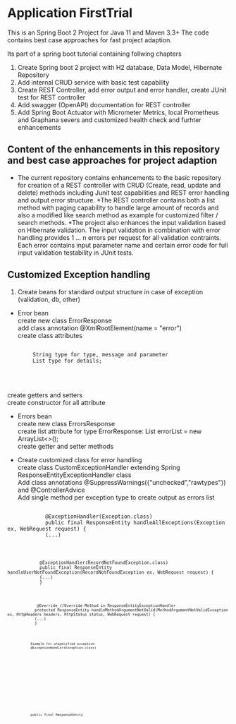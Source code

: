 # Application FirstTrial

This is an Spring Boot 2 Project for Java 11 and Maven 3.3+ 
The code contains best case approaches for fast project adaption.

Its part of a spring boot tutorial containing follwing chapters
1. Create Spring boot 2 project with H2 database, Data Model, Hibernate Repository
2. Add internal CRUD service with basic test capability
3. Create REST Controller, add error output and error handler, create JUnit test for REST controller
4. Add swagger (OpenAPI) documentation for REST controller
5. Add Spring Boot Actuator with Micrometer Metrics, local Prometheus and Graphana severs and customized health check and furhter enhancements

## Content of the enhancements in this repository and best case approaches for project adaption
* The current repository contains enhancements to the basic repository for creation of a REST controller with CRUD (Create, read, update and delete) methods including Junit test capabilities and REST error handling and output error structure. 
*The REST controller contains both a list method with paging capability to handle large amount of records and also a modified like search method as example for customized filter / search methods.
*The project also enhances the input validation based on Hibernate validation.
The input validation in combination with error handling provides 1 ... n errors per request for all validation contraints. Each error contains input parameter name and certain error code for full input validation testability in JUnit tests.

## Customized Exception handling

1. Create beans for standard output structure in case of exception (validation, db, other)
* Error bean
<br> create new class ErrorResponse
<br> add class annotation @XmlRootElement(name = "error")
<br> create class attributes
<pre><code>
		String type for type, message and parameter
		List<String> type for details;
</pre></code><br>
<br> create getters and setters
<br> create constructor for all attribute


* Errors bean
<br> create new class ErrorsResponse
<br> create list attribute for type ErrorResponse: List<ErrorResponse> errorList = new ArrayList<>();
<br> create getter and setter methods			

* Create customized class for error handling
<br> create class CustomExceptionHandler extending Spring ResponseEntityExceptionHandler class
<br> Add class annotations @SuppressWarnings({"unchecked","rawtypes"}) and @ControllerAdvice
<br> Add single method per exception type to create output as errors list
<pre><code>
			@ExceptionHandler(Exception.class)
			public final ResponseEntity<Object> handleAllExceptions(Exception ex, WebRequest request) {
			(...)
</pre></code>
<pre><code>			
			@ExceptionHandler(RecordNotFoundException.class)
			public final ResponseEntity<Object> handleUserNotFoundException(RecordNotFoundException ex, WebRequest request) {
			(...)
			}
</pre></code>			
<pre><code> 
			 @Override //Override Method in ResponseEntityExceptionHandler
			protected ResponseEntity<Object> handleMethodArgumentNotValid(MethodArgumentNotValidException ex, HttpHeaders headers, HttpStatus status, WebRequest request) {   
			(...)
			}
</pre></code>
<pre><code>			
			Example for unspecified exception
			@ExceptionHandler(Exception.class)
			public final ResponseEntity<Object> handleAllExceptions(Exception ex, WebRequest request) {
				List<String> details = new ArrayList<>();
				details.add(ex.getLocalizedMessage());
				List<ErrorResponse> errors = new ArrayList<>();
				errors.add(new ErrorResponse("50000", "Server Error", null, details));
				return new ResponseEntity(errors, HttpStatus.INTERNAL_SERVER_ERROR);
			}
</pre></code>

## Create REST controller class
* create new restcontroller package
* create new class CustomerController
* Add class annotations
<pre><code> 
			@RestController
			@RequestMapping("/customers") - includes base path for customer REST resource
</pre></code><br>

* Link functional service 
<pre><code>
			@Autowired
			CustomerService service;
</pre></code><br>

* Add methods for customer REST resource, optional with sub path, (MIME type = JSON, if not explicitely specified), compare code example for details
<pre><code>
			@GetMapping()
			public ResponseEntity<List<CustomerEntity>> getAllcustomersWithPagination(
				@RequestParam(defaultValue = "0") Integer pageNo, 
				@RequestParam(defaultValue = "10") Integer pageSize,
				@RequestParam(defaultValue = "id") String sortBy
				) {
				--> Includes paging capability to avoid performance issues with growing record amount
				
			@GetMapping("/{id}")
			public ResponseEntity<CustomerEntity> getcustomerById(@PathVariable("id") Long id) throws RecordNotFoundException {
													
			@GetMapping("/name/{name}")
			public ResponseEntity<List<CustomerEntity>> getCustomersByLastNameLike(@PathVariable("name") Optional<String> name) { 
        
			@PostMapping
			public ResponseEntity<CustomerEntity> createOrUpdatecustomer(@Valid @RequestBody CustomerEntity customer) throws RecordNotFoundException {
			--> Method is used for both record creation and update. This is a typical approach to combine both in HTTP POST method instead of 2 methods for creation (HTTP POST) and update (HTTP PUT)
			--> See @Valid annotation for input bean validation
 
			@DeleteMapping("/{id}")
			public ResponseEntity deletecustomerById(@PathVariable("id") Long id) 
															throws RecordNotFoundException {															
</pre></code><br>
<br> Implement content for the methods by reusing CustomerService methods

* Start Spring Boot application and try following (GET) requests in browser:
<br> http://localhost:8080/customers (getAllcustomersWithPagination)
<br> http://localhost:8080/customers/3 (getcustomerById)
		
